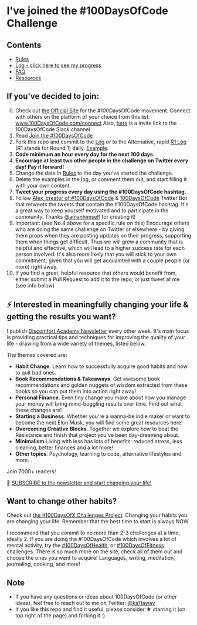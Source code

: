 # I've joined the #100DaysOfCode Challenge

## Contents

- [Rules](rules.md)
- [Log - click here to see my progress](log.md)
- [FAQ](FAQ.md)
- [Resources](resources.md)

## If you've decided to join:

0.  Check out [the Official Site](http://100daysofcode.com/) for the #100DaysOfCode movement. Connect with others on the platform of your choice from this list: www.100DaysOfCode.com/connect
    Also, [here](https://www.100daysofcode.com/slack) is a invite link to the 100DaysOfCode Slack channel
1.  Read [Join the #100DaysOfCode](https://medium.freecodecamp.com/join-the-100daysofcode-556ddb4579e4)
2.  Fork this repo and commit to the [Log](log.md) or to the Alternative, rapid [R1 Log](r1-log.md) (R1 stands for Round 1) daily. [Example](https://github.com/Kallaway/100-days-kallaway-log).
3.  **Code minimum an hour every day for the next 100 days.**
4.  **Encourage at least two other people in the challenge on Twitter every day! Pay it forward!**
5.  Change the date in [Rules](rules.md) to the day you've started the challenge.
6.  Delete the examples in the log, or comment them out, and start filling it with your own content.
7.  **Tweet your progress every day using the #100DaysOfCode hashtag.**
8.  Follow [Alex, creator of #100DaysOfCode](https://twitter.com/ka11away) & [100DaysOfCode](https://twitter.com/_100DaysOfCode) Twitter Bot that retweets the tweets that contain the #100DaysOfCode hashtag. It's a great way to keep yourself motivated and to participate in the community. Thanks [@amanhimself](https://twitter.com/amanhimself) for creating it!
9.  Important: (see No.4 above for a specific rule on this) Encourage others who are doing the same challenge on Twitter or elsewhere - by giving them props when they are posting updates on their progress, supporting them when things get difficult. Thus we will grow a community that is helpful and effective, which will lead to a higher success rate for each person involved. It's also more likely that you will stick to your own commitment, given that you will get acquainted with a couple people (or more) right away.
10. If you find a great, helpful resource that others would benefit from, either submit a Pull Request to add it to the repo, or just tweet at me (see info below)

## ⚡ Interested in meaningfully changing your life & getting the results you want?

I publish [Discomfort Academy Newsletter](https://discomfortacademy.substack.com/) every other week. It's main focus is providing practical tips and techniques for improving the quality of your life - drawing from a wide variety of themes, listed below.

The themes covered are:

- **Habit Change**. Learn how to successfully acquire good habits and how to quit bad ones.
- **Book Recommendations & Takeaways**. Get awesome book recommendations and golden nuggets of wisdom extracted from these books so you can put them into action right away!
- **Personal Finance**. Even tiny change you make about how you manage your money will bring mind-boggling results over time. Find out what these changes are!
- **Starting a Business**. Whether you're a wanna-be indie maker or want to become the next Elon Musk, you will find some great resources here!
- **Overcoming Creative Blocks**. Together we explore how to beat the Resistance and finish that project you've been day-dreaming about.
- **Minimalism** Living with less has lots of benefits: reduced stress, less cleaning, better finances and a lot more!
- **Other topics**. Psychology, learning to code, alternative lifestyles and more.

Join 7000+ readers!

💌 [SUBSCRIBE to the newsletter and start changing your life!](https://discomfortacademy.substack.com/)

## Want to change other habits?

Check out [the #100DaysOfX Challenges Project](http://100daysofx.com/). Changing your habits you are changing your life. Remember that the best time to start is always NOW.

I recommend that you commit to no more than 2-3 challenges at a time, ideally 2. If you are doing the #100DaysOfCode which involves a lot of mental activity, try the [#100DaysOfHealth](http://100daysofx.com/where-x-is/health/), or [#100DaysOfFitness](http://100daysofx.com/challenges/) challenges. There is so much more on the site, check all of them out and choose the ones you want to acquire! Languages, writing, meditation, journaling, cooking, and more!

## Note

- If you have any questions or ideas about 100DaysOfCode (or other ideas), feel free to reach out to me on Twitter: [@ka11away](https://twitter.com/ka11away)
- If you like this repo and find it useful, please consider &#9733; starring it (on top right of the page) and forking it :)

